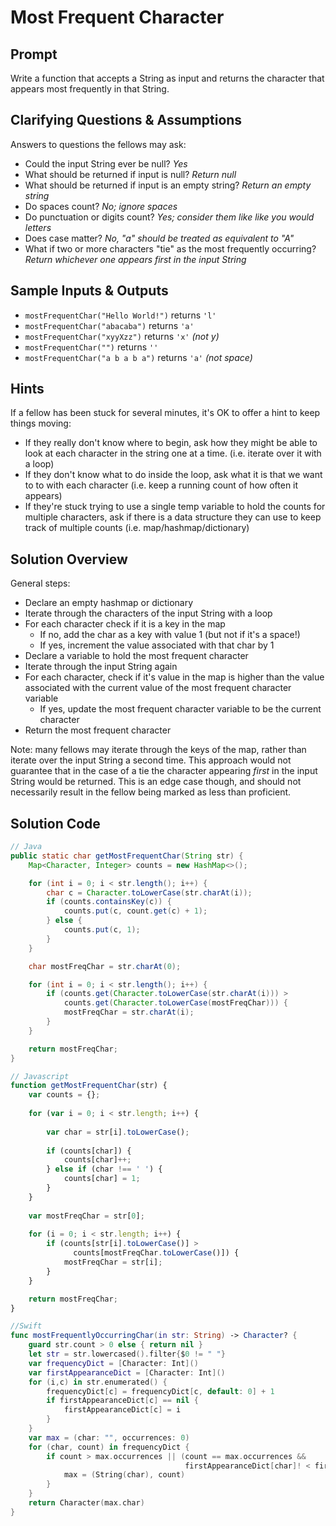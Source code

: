 # Most Frequent Character


## Prompt

Write a function that accepts a String as input and returns
the character that appears most frequently in that String.


## Clarifying Questions & Assumptions

Answers to questions the fellows may ask:
* Could the input String ever be null? _Yes_
* What should be returned if input is null? _Return null_
* What should be returned if input is an empty string? _Return an empty string_
* Do spaces count? _No; ignore spaces_
* Do punctuation or digits count? _Yes; consider them like like you would letters_
* Does case matter? _No, "a" should be treated as equivalent to "A"_
* What if two or more characters "tie" as the most frequently occurring? _Return whichever one appears first in the input String_

## Sample Inputs & Outputs

* `mostFrequentChar("Hello World!")` returns `'l'`
* `mostFrequentChar("abacaba")` returns `'a'`
* `mostFrequentChar("xyyXzz")` returns `'x'` _(not y)_
* `mostFrequentChar("")` returns `''`
* `mostFrequentChar("a b a b a")` returns `'a'` _(not space)_

## Hints

If a fellow has been stuck for several minutes,
it's OK to offer a hint to keep things moving:
* If they really don't know where to begin, ask how they might be able to look at each character in the string one at a time. (i.e. iterate over it with a loop)
* If they don't know what to do inside the loop, ask what it is that we want to to with each character (i.e. keep a running count of how often it appears)
* If they're stuck trying to use a single temp variable to hold the counts for multiple characters, ask if there is a data structure they can use to keep track of multiple counts (i.e. map/hashmap/dictionary)

## Solution Overview

General steps:
* Declare an empty hashmap or dictionary
* Iterate through the characters of the input String with a loop
* For each character check if it is a key in the map
  * If no, add the char as a key with value 1 (but not if it's a space!)
  * If yes, increment the value associated with that char by 1
* Declare a variable to hold the most frequent character
* Iterate through the input String again
* For each character, check if it's value in the map is higher than the value associated with the current value of the most frequent character variable
  * If yes, update the most frequent character variable to be the current character
* Return the most frequent character

Note: many fellows may iterate through the keys of the map,
rather than iterate over the input String a second time. 
This approach would not guarantee that in the case of a tie the character
appearing _first_ in the input String would be returned.
This is an edge case though, and should not necessarily result in
the fellow being marked as less than proficient.

## Solution Code

```java
// Java
public static char getMostFrequentChar(String str) {
    Map<Character, Integer> counts = new HashMap<>();

    for (int i = 0; i < str.length(); i++) {
        char c = Character.toLowerCase(str.charAt(i));
        if (counts.containsKey(c)) {
            counts.put(c, count.get(c) + 1);
        } else {
            counts.put(c, 1);
        }
    }

    char mostFreqChar = str.charAt(0);

    for (int i = 0; i < str.length(); i++) {
        if (counts.get(Character.toLowerCase(str.charAt(i))) >
            counts.get(Character.toLowerCase(mostFreqChar))) {
            mostFreqChar = str.charAt(i);
        }   
    }

    return mostFreqChar;
}
```


```javascript
// Javascript
function getMostFrequentChar(str) {
    var counts = {};
    
    for (var i = 0; i < str.length; i++) {
        
        var char = str[i].toLowerCase();
        
        if (counts[char]) {
            counts[char]++;
        } else if (char !== ' ') {
            counts[char] = 1;
        }
    }
    
    var mostFreqChar = str[0];
  
    for (i = 0; i < str.length; i++) {
        if (counts[str[i].toLowerCase()] >
              counts[mostFreqChar.toLowerCase()]) {
            mostFreqChar = str[i];
        }
    }

    return mostFreqChar;
}
```

```swift
//Swift
func mostFrequentlyOccurringChar(in str: String) -> Character? {
    guard str.count > 0 else { return nil }
    let str = str.lowercased().filter{$0 != " "}
    var frequencyDict = [Character: Int]()
    var firstAppearanceDict = [Character: Int]()
    for (i,c) in str.enumerated() {
        frequencyDict[c] = frequencyDict[c, default: 0] + 1
        if firstAppearanceDict[c] == nil {
            firstAppearanceDict[c] = i
        }
    }
    var max = (char: "", occurrences: 0)
    for (char, count) in frequencyDict {
        if count > max.occurrences || (count == max.occurrences &&
                                       firstAppearanceDict[char]! < firstAppearanceDict[Character(max.char)]!) {
            max = (String(char), count)
        }
    }
    return Character(max.char)
}
```
